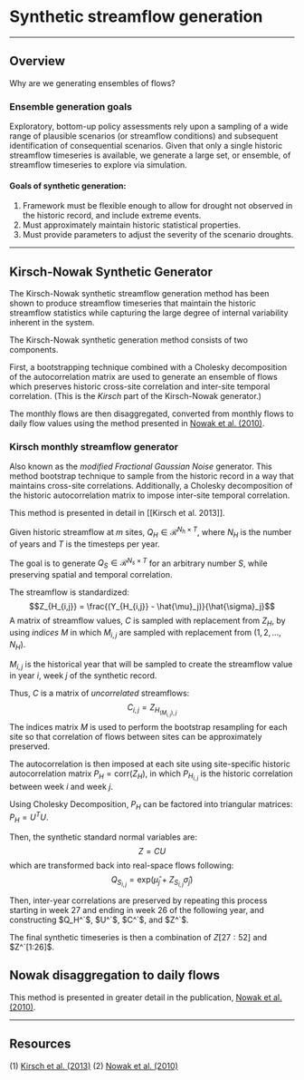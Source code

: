 # Synthetic streamflow generation

**********
## Overview
Why are we generating ensembles of flows?

### Ensemble generation goals

Exploratory, bottom-up policy assessments rely upon a sampling of a wide range of plausible scenarios (or streamflow conditions) and subsequent identification of consequential scenarios. Given that only a single historic streamflow timeseries is available, we generate a large set, or ensemble, of streamflow timeseries to explore via simulation.

#### Goals of synthetic generation:
1. Framework must be flexible enough to allow for drought not observed in the historic record, and include extreme events.
2. Must approximately maintain historic statistical properties.
3. Must provide parameters to adjust the severity of the scenario droughts.

******
## Kirsch-Nowak Synthetic Generator

The Kirsch-Nowak synthetic streamflow generation method has been shown to produce streamflow timeseries that maintain the historic streamflow statistics while capturing the large degree of internal variability inherent in the system.

The Kirsch-Nowak synthetic generation method consists of two components.

First, a bootstrapping technique combined with a Cholesky decomposition of the autocorrelation matrix are used to generate an ensemble of flows which preserves historic cross-site correlation and inter-site temporal correlation. (This is the *Kirsch* part of the Kirsch-Nowak generator.)

The monthly flows are then disaggregated, converted from monthly flows to daily flow values using the method presented in [Nowak et al. (2010)](https://agupubs.onlinelibrary.wiley.com/doi/full/10.1029/2009WR008530).

### Kirsch monthly streamflow generator

Also known as the *modified Fractional Gaussian Noise* generator. This method bootstrap technique to sample from the historic record in a way that maintains cross-site correlations.  Additionally, a Cholesky decomposition of the historic autocorrelation matrix to impose inter-site temporal correlation.

This method is presented in detail in [[Kirsch et al. 2013]].

Given historic streamflow at $m$ sites, $Q_H \in \mathcal{R}^{N_h \times T}$, where $N_H$ is the number of years and $T$ is the timesteps per year.

The goal is to generate $Q_S \in \mathcal{R}^{N_s \times T}$ for an arbitrary number $S$, while preserving spatial and temporal correlation.

The streamflow is standardized:
$$Z_{H_{i,j}} = \frac{(Y_{H_{i,j}} - \hat{\mu}_j)}{\hat{\sigma}_j}$$
A matrix of streamflow values, $C$ is sampled with replacement from $Z_H$, by using *indices* $M$ in which $M_{i,j}$ are sampled with replacement from $(1,2,...,N_H)$.

$M_{i,j}$ is the historical year that will be sampled to create the streamflow value in year $i$, week $j$ of the synthetic record.

Thus, $C$ is a matrix of *uncorrelated* streamflows:
$$C_{i,j} = Z_{H_{(M_{i,j}),j}}$$
The indices matrix $M$ is used to perform the bootstrap resampling for each site so that correlation of flows between sites can be approximately preserved.

The autocorrelation is then imposed at each site using site-specific historic autocorrelation matrix $P_H = \text{corr}(Z_H)$, in which $P_{H_{i,j}}$ is the historic correlation between week $i$ and week $j$.

Using Cholesky Decomposition, $P_H$ can be factored into triangular matrices: $P_H = U^TU$.

Then, the synthetic standard normal variables are:
$$Z = CU$$ which are transformed back into real-space flows following:
$$Q_{S_{i,j}} = \text{exp}(\hat{\mu}_j + Z_{S_{i,j}}\hat{\sigma}_j)$$

Then, inter-year correlations are preserved by repeating this process starting in week 27 and ending in week 26 of the following year, and constructing $Q_H^`$, $U^`$, $C^`$, and $Z^`$.

The final synthetic timeseries is then a combination of $Z[27:52]$ and $Z^`[1:26]$.

## Nowak disaggregation to daily flows

This method is presented in greater detail in the publication, [Nowak et al. (2010)](https://agupubs.onlinelibrary.wiley.com/doi/full/10.1029/2009WR008530).


****
## Resources
(1) [Kirsch et al. (2013)](https://ascelibrary.org/doi/abs/10.1061/(ASCE)WR.1943-5452.0000287)
(2) [Nowak et al. (2010)](https://agupubs.onlinelibrary.wiley.com/doi/full/10.1029/2009WR008530)
